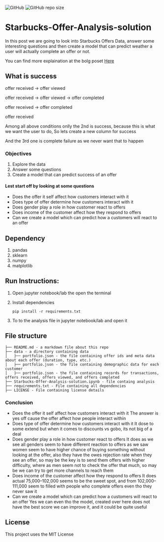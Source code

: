 
![GitHub](https://img.shields.io/github/license/kazifarhanuddin/Starbucks-Offer-Analysis-solution)
![GitHub repo size](https://img.shields.io/github/repo-size/kazifarhanuddin/Starbucks-Offer-Analysis-solution)

# Starbucks-Offer-Analysis-solution

In this post we are going to look into Starbucks Offers Data, answer some interesting questions and then create a model that can predict weather a user will actually complete an offer or not.

You can find more explaination at the bolg poset [Here](https://link.medium.com/lKQ8TfmZF7)

## What is success

offer received -> offer viewed

offer received -> offer viewed -> offer completed

offer received -> offer completed

offer received 


Among all above conditions onlly the 2nd is success, because this is what we want the user to do, So lets create a new column for success

And the 3rd one is complete failure as we never want that to happen

### Objectives

1. Explore the data 
2. Answer some questions
3. Create a model that can predict success of an offer

#### Lest start off by looking at some questions

- Does the offer it self affect how customers interact with it
- Does type of offer determine how customers interact with it
- Does gender play a role in how customer react to offers
- Does income of the customer affect how they respond to offers 
- Can we create a model which can predict how a customers will react to an offer

## Dependency

1. pandas
1. sklearn
1. numpy
1. matplotlib

## Run Instructions:

1. Open jupyter notebook/lab the open the terminal 

2. Install dependencies

    `pip install -r requirements.txt`

3. To to the analysis file in jupyter notebook/lab and open it

## File structure 

```
├── README.md - a markdown file about this repo
├── data - a directory containing data
│   ├── portfolio.json - the file containing offer ids and meta data about each offer (duration, type, etc.)
│   ├── portfolio.json - the file containing demographic data for each customer
│   ├── portfolio.json - the file containing records for transactions, offers received, offers viewed, and offers completed
├── Starbucks-Offer-Analysis-solution.ipynb - file containg analysis
├── requirements.txt - File containing all dependencies
├── LICENSE - File containing license details
```

### Conclusion

- Does the offer it self affect how customers interact with it
    The answer is yes off cause the offer affect how people interact within
- Does type of offer determine how customers interact with it
    It dose to some extend but when it comes to discounts vs gobo, its not big of a deal
- Does gender play a role in how customer react to offers
    It does as we see all genders seem to have different reaction to offers as we saw women seem to have higher chance of buying something without looking at the offer, also they have the owes rejection rate when they see an offer, so may be the key is to send them offers with higher difficulty, where as men seem not to check the offer that much, so may be we can try to get more channels to reach them
- Does income of the customer affect how they respond to offers
    It does actual 75,000–102,000 seems to be the sweet spot, and from 102,000–111,000 seem to filled with people who complete offers even tho they never saw it
- Can we create a model which can predict how a customers will react to an offer
    Yes we can even tho the model, created over here does not  have the best score we can improve it, and it could be quite useful

## License

This project uses the MIT License
